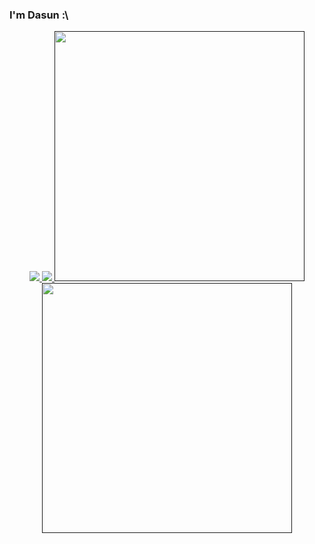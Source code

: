 ### I'm Dasun :\

<div align="center">
<!-- <a href="https://github.com/Jurredr/github-widgetbox" > -->
  <a href="" >
   <img src="https://github-widgetbox.vercel.app/api/profile?username=dabeycorn&data=followers,repositories,stars,commits&theme=darkmode"  />
  </a>
<!-- <a href="https://discord.com/users/778068011231608882" > -->
  <a href="" >
   <img src="https://lanyard.kyrie25.me/api/778068011231608882?waveColor=8B8BFA&waveSpotifyColor=B48EF7&gradient=7E37F9-B48EF7-E568C4&imgStyle=square"  />
  </a>
  <a href="">
    <img src="https://github-readme-stats.vercel.app/api?username=dabeycorn&show_icons=true&theme=gruvbox" width="400">
  </a>
  <a href="">
    <img src="https://github-readme-streak-stats.herokuapp.com?user=dabeycorn&theme=dark&hide_border=gruvbox" width="400">
  </a>
</div>





